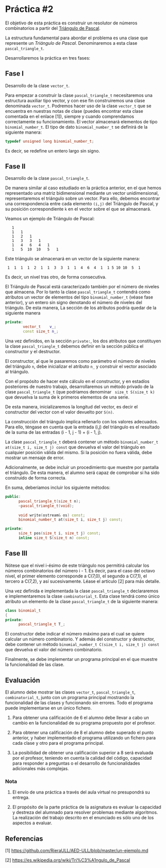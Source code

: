 # Práctica #2

El objetivo de esta práctica es construir un resolutor de números combinatorios a partir del [Triángulo de Pascal](https://es.wikipedia.org/wiki/Tri%C3%A1ngulo_de_Pascal).

La estructura fundamental para abordar el problema es una clase que represente un *Triángulo de Pascal*. Denominaremos a esta clase ```pascal_triangle_t```.

Desarrollaremos la práctica en tres fases:

## Fase I

Desarrollo de la clase ```vector_t```.

Para empezar a construir la clase ```pascal_triangle_t```  necesitaremos una estructura auxiliar tipo vector, y con ese fin construiremos una clase denominada ```vector_t```. Podremos hacer uso de la clase ```vector_t``` que se encuentra en nuestras notas de clase (puedes encontrar esta clase comentada en el enlace [1]), siempre y cuando comprendamos correctamente su funcionamiento. El vector almacenará elementos de tipo ```binomial_number_t```. El tipo de dato ```binomial_number_t``` se definirá de la siguiente manera:

```cpp
typedef unsigned long binomial_number_t;
```
Es decir, se redefine un entero largo sin signo.

## Fase II

Desarrollo de la clase ```pascal_triangle_t```.

De manera similar al caso estudiado en la práctica anterior, en el que hemos representado una matriz bidimensional mediante un vector unidimensional, representaremos el triángulo sobre un vector. Para ello, debemos encontrar una correspondencia entre cada elemento  ```(i,j)``` del Triángulo de Pascal, y su posición correspondiente  ```k``` en el vector sobre el que se almacenará.

Veamos un ejemplo de Triángulo de Pascal:

```
   1  
   1   1
   1   2   1
   1   3   3   1
   1   4   6   4   1
   1   5  10  10   5   1
```

Este triángulo se almacenará en un vector de la siguiente manera:

```
 1  1  1  1  2  1  1  3  3  1  1  4  6  4  1  1 5 10 10  5  1
```
Es decir, un nivel tras otro, de forma consecutiva.

El Triángulo de Pascal está caracterizado también por el número de niveles que almacena. Por lo tanto la clase ```pascal_triangle_t``` contendrá como atributos un vector de elementos del tipo ```binomial_number_t``` (véase fase anterior), y un entero sin signo denotando el número de niveles del triángulo. De esta manera, La sección de los atributos podría quedar de la siguiente manera

```cpp
private:
        vector_t    v_;
        const size_t n_;
```

Una vez definidos, en la sección ```private:```, los dos atributos que constituyen la clase ```pascal_triangle_t``` debemos definir en la sección pública el constructor y el destructor.

El constructor, al que le pasaremos como parámetro el número de niveles del triángulo ```n```, debe inicializar el atributo ```n_``` y construir el vector asociado al triángulo.

Con el propósito de hacer este cálculo en el constructor, y en estadíos posteriores de nuestro trabajo, desarrollaremos un método privado de la clase ```pascal_triangle_t``` (que podríamos denominar ``` size_t S(size_t k)``` que devuelva la suma de k primeros elementos de una serie.

De esta manera, inicializaremos la longitud del vector, es decir el constructor del vector con el valor devuelto por ```S(n)```.

La construcción del triángulo implica rellenarlo con los valores adecuados. Para ello, téngase en cuenta que la entrada (i,j) del triángulo es el resultado de la suma de las entradas (i - 1, j - 1) + (i - 1, j). 

La clase ```pascal_triangle_t``` deberá contener un método ```binomial_number_t at(size_t i, size_t j) const``` que devuelva el valor del triángulo en cualquier posición válida del mismo. Si la posición no fuera válida, debe mostrar un mensaje de error.

Adicionalmente, se debe incluir un procedimiento que muestre por pantalla el triángulo. De esta manera, el alumno será capaz de comprobar si ha sido construido de forma correcta.

En suma, deberíamos incluir los siguiente métodos:

~~~cpp
public:
      pascal_triangle_t(size_t n);
      ~pascal_triangle_t(void);
      
      void write(ostream& os) const;
      binomial_number_t at(size_t i, size_t j) const;

private:
      size_t pos(size_t i, size_t j) const;
      inline size_t S(size_t n) const;

~~~

## Fase III

Nótese que el nivel i-ésimo de este triángulo nos permitirá calcular los números combinatorios del número i - 1. Es decir, para el caso del octavo nivel, el primer elemento corresponde a C(7,0), el segundo a C(7,1), el tercero a C(7,2), y así sucesivamente. Léase el artículo [2] para más detalle.

Una vez definida e implementada la clase ```pascal_triangle_t``` declararemos e implementaremos la clase ```combinatorial_t```. Esta clase tendrá como único atributo un elemento de la clase ```pascal_triangle_t``` de la siguiente manera:

```cpp
class binomial_t
{
private:
      pascal_triangle_t T_;
```

El constructor debe indicar el número máximo para el cual se quiere calcular un número combinatorio. Y además del constructor y destructor, debe contener un método ```binomial_number_t C(size_t i, size_t j) const``` que devuelva el valor del número combinatorio.

Finalmente, se debe implementar un programa principal en el que muestre la funcionalidad de las clase.

## Evaluación

El alumno debe mostrar las clases ```vector_t```, ```pascal_triangle_t```, ```combinatorial_t```, junto con un programa principal mostrando la funcionalidad de las clases y funcionando sin errores. Todo el programa puede implementarse en un único fichero.

1. Para obtener una calificación de 6 el alumno debe llevar a cabo un cambio en la funcionalidad de su programa propuesto por el profesor.

2. Para obtener una calificación de 8 el alumno debe superado el punto anterior, y haber implementado el programa utilizando un fichero para cada clase y otro para el programa principal.

3. La posibilidad de obtener una calificación superior a 8 será evaluada por el profesor, teniendo en cuenta la calidad del código, capacidad para responder a preguntas o el desarrollo de funcionalidades adicionales más complejas.  

### Nota
1. El envío de una práctica a través del aula virtual no presupondrá su entrega. 

2. El propósito de la parte práctica de la asignatura es evaluar la capacidad y destreza del alumnado para resolver problemas mediante algoritmos. La realización del trabajo descrito en el enunciado es sólo uno de los aspectos a evaluar.

## Referencias 

[1] https://github.com/RieraULL/AED-ULL/blob/master/un-ejemplo.md

[2] https://es.wikipedia.org/wiki/Tri%C3%A1ngulo_de_Pascal
